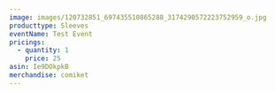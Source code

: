 ```yaml
---
image: images/120732851_697435510865288_3174290572223752959_o.jpg
producttype: Sleeves
eventName: Test Event
pricings:
  - quantity: 1
    price: 25
asin: Ie9DOkpkB
merchandise: comiket
---
```

